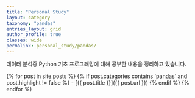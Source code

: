 ```yaml
---
title: "Personal Study"
layout: category
taxonomy: "pandas"
entries_layout: grid
author_profile: true
classes: wide
permalink: personal_study/pandas/
---
```


데이터 분석중 Python 기초 프로그래밍에 대해 공부한 내용을 정리하고 있습니다.

{% for post in site.posts %}
  {% if post.categories contains 'pandas' and post.highlight != false %}
    - [{{ post.title }}]({{ post.url }})
  {% endif %}
{% endfor %}

